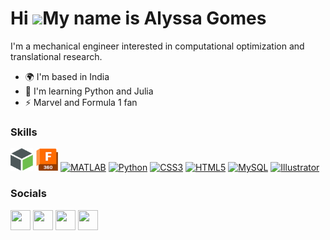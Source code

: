 Hi ![](https://user-images.githubusercontent.com/18350557/176309783-0785949b-9127-417c-8b55-ab5a4333674e.gif)My name is Alyssa Gomes
====================================================================================================================================

I'm a mechanical engineer interested in computational optimization and translational research.

* 🌍  I'm based in India
* 🧠  I'm learning Python and Julia
* ⚡  Marvel and Formula 1 fan

### Skills

<p align="left">
<a href="https://www.ptc.com/en/products/creo/parametric" target="_blank" rel=<noreferrer"><img src="https://github.com/Alyssa-Gomes/Alyssa-Gomes/blob/main/creo-parametric.png" width="36" height="36" alt="Creo Parametric" /></a>
<a href="https://www.autodesk.com/products/fusion-360/overview?term=1-YEAR&tab=subscription" target="_blank" rel=<noreferrer"><img src="https://github.com/Alyssa-Gomes/Alyssa-Gomes/blob/main/fusion-360-logo.png" width="36" height="36" alt="Fusion 360" /></a>
<a href="https://www.mathworks.com/products/matlab.html" target="_blank" rel=<noreferrer"><img src="https://upload.wikimedia.org/wikipedia/commons/2/21/Matlab_Logo.png" width="36" height="36" alt="MATLAB" /></a>
<a href="https://www.python.org/" target="_blank" rel="noreferrer"><img src="https://raw.githubusercontent.com/danielcranney/readme-generator/main/public/icons/skills/python-colored.svg" width="36" height="36" alt="Python" /></a>
<a href="https://www.w3.org/TR/CSS/#css" target="_blank" rel="noreferrer"><img src="https://raw.githubusercontent.com/danielcranney/readme-generator/main/public/icons/skills/css3-colored.svg" width="36" height="36" alt="CSS3" /></a>
<a href="https://developer.mozilla.org/en-US/docs/Glossary/HTML5" target="_blank" rel="noreferrer"><img src="https://raw.githubusercontent.com/danielcranney/readme-generator/main/public/icons/skills/html5-colored.svg" width="36" height="36" alt="HTML5" /></a>
<a href="https://www.mysql.com/" target="_blank" rel="noreferrer"><img src="https://raw.githubusercontent.com/danielcranney/readme-generator/main/public/icons/skills/mysql-colored.svg" width="36" height="36" alt="MySQL" /></a>
<a href="adobe.com/uk/products/illustrator.html" target="_blank" rel="noreferrer"><img src="https://raw.githubusercontent.com/danielcranney/readme-generator/main/public/icons/skills/illustrator-colored.svg" width="36" height="36" alt="Illustrator" /></a>
</p>

### Socials

<p align="left"> <a href="https://www.github.com/Alyssa-Gomes" target="_blank" rel="noreferrer"><img src="https://raw.githubusercontent.com/danielcranney/readme-generator/main/public/icons/socials/github.svg" width="32" height="32" /></a> <a href="http://www.instagram.com/alyss_gomes" target="_blank" rel="noreferrer"><img src="https://raw.githubusercontent.com/danielcranney/readme-generator/main/public/icons/socials/instagram.svg" width="32" height="32" /></a> <a href="https://www.linkedin.com/in/alyssa-gomes-300100" target="_blank" rel="noreferrer"><img src="https://raw.githubusercontent.com/danielcranney/readme-generator/main/public/icons/socials/linkedin.svg" width="32" height="32" /></a> <a href="https://www.twitter.com/alyss_gomes" target="_blank" rel="noreferrer"><img src="https://raw.githubusercontent.com/danielcranney/readme-generator/main/public/icons/socials/twitter.svg" width="32" height="32" /></a></p>

<!--
<p><img align="center" src="https://github.com/Alyssa-Gomes/Alyssa-Gomes/blob/main/github%20banner.gif" width="1000" height="300" /></p>

<p><img align="center" src="https://github.com/Alyssa-Gomes/Alyssa-Gomes/blob/main/teal.gif" width="1000" height="15" /></p>
<p align="center">
  Hey! I'm Alyssa. Welcome to my profile!
</p>
<p><img align="center" src="https://github.com/Alyssa-Gomes/Alyssa-Gomes/blob/main/teal.gif" width="1000" height="15" /></p>


### Hey! I'm Alyssa.
**Alyssa-Gomes/Alyssa-Gomes** is a ✨ _special_ ✨ repository because its `README.md` (this file) appears on your GitHub profile.

Here are some ideas to get you started:

- 🔭 I’m currently working on ...
- 🌱 I’m currently learning ...
- 👯 I’m looking to collaborate on ...
- 🤔 I’m looking for help with ...
- 💬 Ask me about ...
- 📫 How to reach me: ...
- 😄 Pronouns: ...
- ⚡ Fun fact: ...
-->

<!--
<style>
  *{margin: 0; padding: 0;
  body{ font-size: 10px;}
  .banner{position: relative; width: 90%; margin: 0 auto;}
  .banner img{width: 100%;}
  .heading{color: white; position: absolute; top: 50%, width: 100%; text-align: center; font-size: 3rem;}
</style>

<div class="container">
  <div class="row">
    <div class="banner">
      <img src="https://github.com/Alyssa-Gomes/Alyssa-Gomes/blob/main/teal.gif">
      <h2 class="heading">Hey! I'm Alyssa.</h2>
    </div>
  </div>
</div>
-->
